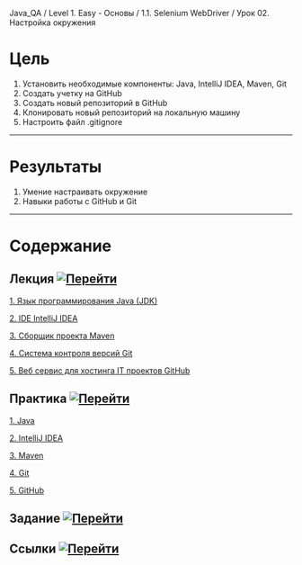 Java_QA / Level 1. Easy - Основы / 1.1. Selenium WebDriver / Урок 02. Настройка окружения

# Цель

1. Установить необходимые компоненты: Java, IntelliJ IDEA, Maven, Git
2. Создать учетку на GitHub
3. Создать новый репозиторий в GitHub 
4. Клонировать новый репозиторий на локальную машину
5. Настроить файл .gitignore

***

# Результаты 

1. Умение настраивать окружение
2. Навыки работы с GitHub и Git

***

# Содержание

## Лекция [![Перейти](https://img.shields.io/badge/-%D0%9F%D0%B5%D1%80%D0%B5%D0%B9%D1%82%D0%B8-blue)](1.%20Лекция.md)
           
[1. Язык программирования Java (JDK)](1.%20Лекция.md#1.-Язык-программирования-Java-(JDK))

[2. IDE IntelliJ IDEA](1.%20Лекция.md#2.-IDE-IntelliJ-IDEA)
   
[3. Сборщик проекта Maven](1.%20Лекция.md#3.-Сборщик-проекта-Maven)
   
[4. Система контроля версий Git](1.%20Лекция.md#4.-Система-контроля-версий-Git)

[5. Веб сервис для хостинга IT проектов GitHub](1.%20Лекция.md#5.-Веб-сервис-для-хостинга-IT-проектов-GitHub)

## Практика [![Перейти](https://img.shields.io/badge/-%D0%9F%D0%B5%D1%80%D0%B5%D0%B9%D1%82%D0%B8-blue)](2.%20Практика.md)

[1. Java](2.%20Практика.md#1.-Java)

[2. IntelliJ IDEA](2.%20Практика.md#2.-IntelliJ-IDEA)

[3. Maven](2.%20Практика.md#3.-Maven)

[4. Git](2.%20Практика.md#4.-Git)

[5. GitHub](2.%20Практика.md#5.-GitHub)

## Задание [![Перейти](https://img.shields.io/badge/-%D0%9F%D0%B5%D1%80%D0%B5%D0%B9%D1%82%D0%B8-blue)](3.%20Задание.md)

## Ссылки [![Перейти](https://img.shields.io/badge/-%D0%9F%D0%B5%D1%80%D0%B5%D0%B9%D1%82%D0%B8-blue)](4.%20Ссылки.md)
